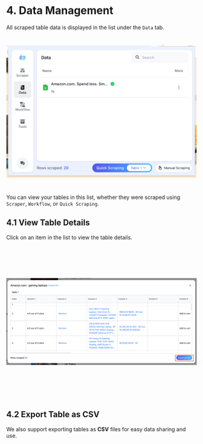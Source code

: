 
# 4. Data Management

All scraped table data is displayed in the list under the `Data` tab.

<img src="../assets/data-management/clipsheet_popup_data_list.png" style="width: 600px; height: 400px; object-fit: contain;" />

You can view your tables in this list, whether they were scraped using `Scraper`, `Workflow`, or `Quick Scraping`.

## 4.1 View Table Details

Click on an item in the list to view the table details.

<img src="../assets/data-management/clipsheet_preview_table_dialog.png" style="width: 800px; height: 400px; object-fit: contain;" />

## 4.2 Export Table as CSV

We also support exporting tables as **CSV** files for easy data sharing and use.
